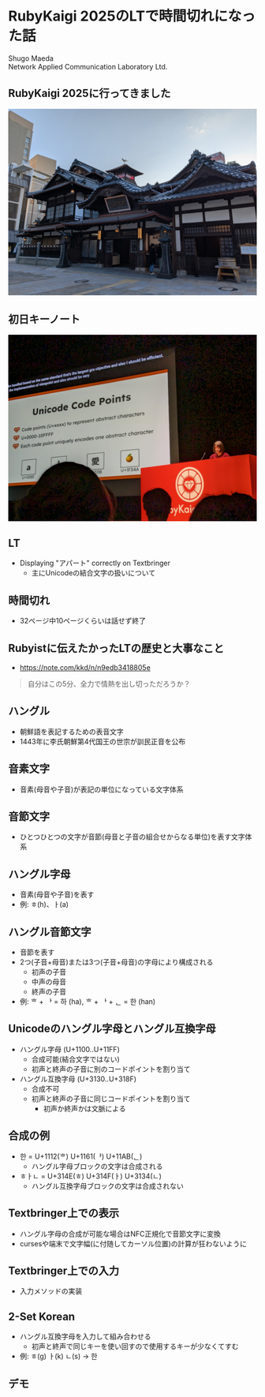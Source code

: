 # RubyKaigi 2025のLTで時間切れになった話

Shugo Maeda  
Network Applied Communication Laboratory Ltd.

## RubyKaigi 2025に行ってきました

![道後温泉本館](onsen.jpg)

## 初日キーノート

![ima1zumi](ima1zumi.jpg)

## LT

* Displaying "アパート" correctly on Textbringer
  * 主にUnicodeの結合文字の扱いについて

## 時間切れ

* 32ページ中10ページくらいは話せず終了

## Rubyistに伝えたかったLTの歴史と大事なこと

* https://note.com/kkd/n/n9edb3418805e

> 自分はこの5分、全力で情熱を出し切っただろうか？

## ハングル

* 朝鮮語を表記するための表音文字
* 1443年に李氏朝鮮第4代国王の世宗が訓民正音を公布

## 音素文字

* 音素(母音や子音)が表記の単位になっている文字体系

## 音節文字

* ひとつひとつの文字が音節(母音と子音の組合せからなる単位)を表す文字体系

## ハングル字母

* 音素(母音や子音)を表す
* 例: ㅎ(h)、ㅏ(a)

## ハングル音節文字

* 音節を表す
* 2つ(子音+母音)または3つ(子音+母音)の字母により構成される
  * 初声の子音
  * 中声の母音
  * 終声の子音
* 例: ᄒ + ᅡ = 하 (ha), ᄒ + ᅡ + ᆫ = 한 (han)

## Unicodeのハングル字母とハングル互換字母

* ハングル字母 (U+1100..U+11FF)
  * 合成可能(結合文字ではない)
  * 初声と終声の子音に別のコードポイントを割り当て
* ハングル互換字母 (U+3130..U+318F)
  * 合成不可
  * 初声と終声の子音に同じコードポイントを割り当て
    * 初声か終声かは文脈による

## 合成の例

* 한 = U+1112(ᄒ) U+1161(ᅡ) U+11AB(ᆫ)
  * ハングル字母ブロックの文字は合成される
* ㅎㅏㄴ = U+314E(ㅎ) U+314F(ㅏ) U+3134(ㄴ)
  * ハングル互換字母ブロックの文字は合成されない

## Textbringer上での表示

* ハングル字母の合成が可能な場合はNFC正規化で音節文字に変換
* cursesや端末で文字幅(に付随してカーソル位置)の計算が狂わないように

## Textbringer上での入力

* 入力メソッドの実装

## 2-Set Korean

* ハングル互換字母を入力して組み合わせる
  * 初声と終声で同じキーを使い回すので使用するキーが少なくてすむ
* 例: ㅎ(g) ㅏ(k) ㄴ(s) → 한

## デモ
